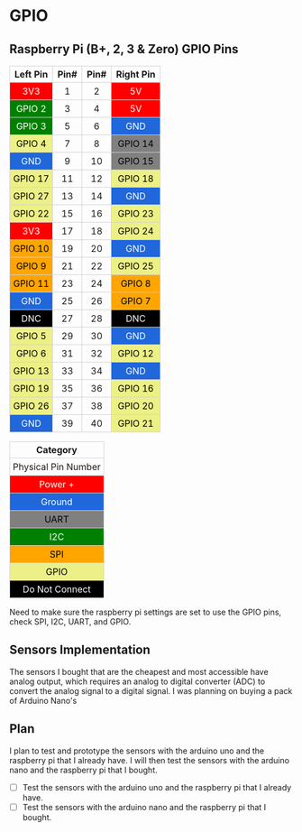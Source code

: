 # GPIO

## Raspberry Pi (B+, 2, 3 & Zero) GPIO Pins
<style>
    .GPIO-Pin-Table {
        text-align: center;
    } 
    .GPIO-Pin-Table th {
        border: 1px solid lightgrey;

    }
    .GPIO-Pin-Table td {
        border: 1px solid lightgrey;
        padding: 5px;
        text-align: center;
    }
    .GPIO-Ground {
        background-color: #1f67db;
        color: white;
    }
    .GPIO-Power {
        background-color: red;
        color: white;
    }
    .GPIO-UART {
        background-color: grey;
        color: black;
    }
    .GPIO-I2C {
        background-color: green;
        color: white;
    }
    .GPIO-SPI {
        background-color: orange;
        color: black;
    }
    .GPIO-GPIO {
        background-color: #ecf086;
        color: black;
    }
    .GPIO-Do-Not-Connect {
        background-color: black;
        color: white;
    }
</style>

<div class="GPIO-Pin-Table">

  <table>
  <thead>
    <tr>
      <th>Left Pin</th>
      <th>Pin#</th>
      <th>Pin#</th>
      <th>Right Pin</th>
    </tr>
  </thead>
  <tbody>
    <tr>
      <td class="GPIO-Power">3V3</td>
      <td>1</td>
      <td>2</td>
      <td class="GPIO-Power">5V</td>
    </tr>
    <tr>
      <td class="GPIO-I2C">GPIO 2</td>
      <td>3</td>
      <td>4</td>
      <td class="GPIO-Power">5V</td>
    </tr>
    <tr>
      <td class="GPIO-I2C">GPIO 3</td>
      <td>5</td>
      <td>6</td>
      <td class="GPIO-Ground">GND</td>
    </tr>
    <tr>
      <td class="GPIO-GPIO">GPIO 4</td>
      <td>7</td>
      <td>8</td>
      <td class="GPIO-UART">GPIO 14</td>
    </tr>
    <tr>
      <td class="GPIO-Ground">GND</td>
      <td>9</td>
      <td>10</td>
      <td class="GPIO-UART">GPIO 15</td>
    </tr>
    <tr>
      <td class="GPIO-GPIO">GPIO 17</td>
      <td>11</td>
      <td>12</td>
      <td class="GPIO-GPIO">GPIO 18</td>
    </tr>
    <tr>
      <td class="GPIO-GPIO">GPIO 27</td>
      <td>13</td>
      <td>14</td>
      <td class="GPIO-Ground">GND</td>
    </tr>
    <tr>
      <td class="GPIO-GPIO">GPIO 22</td>
      <td>15</td>
      <td>16</td>
      <td class="GPIO-GPIO">GPIO 23</td>
    </tr>
    <tr>
      <td class="GPIO-Power">3V3</td>
      <td>17</td>
      <td>18</td>
      <td class="GPIO-GPIO">GPIO 24</td>
    </tr>
    <tr>
      <td class="GPIO-SPI">GPIO 10</td>
      <td>19</td>
      <td>20</td>
      <td class="GPIO-Ground">GND</td>
    </tr>
    <tr>
      <td class="GPIO-SPI">GPIO 9</td>
      <td>21</td>
      <td>22</td>
      <td class="GPIO-GPIO">GPIO 25</td>
    </tr>
    <tr>
      <td class="GPIO-SPI">GPIO 11</td>
      <td>23</td>
      <td>24</td>
      <td class="GPIO-SPI">GPIO 8</td>
    </tr>
    <tr>
      <td class="GPIO-Ground">GND</td>
      <td>25</td>
      <td>26</td>
      <td class="GPIO-SPI">GPIO 7</td>
    </tr>
    <tr>
      <td class="GPIO-Do-Not-Connect">DNC</td>
      <td>27</td>
      <td>28</td>
      <td class="GPIO-Do-Not-Connect">DNC</td>
    </tr>
    <tr>
      <td class="GPIO-GPIO">GPIO 5</td>
      <td>29</td>
      <td>30</td>
      <td class="GPIO-Ground">GND</td>
    </tr>
    <tr>
      <td class="GPIO-GPIO">GPIO 6</td>
      <td>31</td>
      <td>32</td>
      <td class="GPIO-GPIO">GPIO 12</td>
    </tr>
    <tr>
      <td class="GPIO-GPIO">GPIO 13</td>
      <td>33</td>
      <td>34</td>
      <td class="GPIO-Ground">GND</td>
    </tr>
    <tr>
      <td class="GPIO-GPIO">GPIO 19</td>
      <td>35</td>
      <td>36</td>
      <td class="GPIO-GPIO">GPIO 16</td>
    </tr>
    <tr>
      <td class="GPIO-GPIO">GPIO 26</td>
      <td>37</td>
      <td>38</td>
      <td class="GPIO-GPIO">GPIO 20</td>
    </tr>
    <tr>
      <td class="GPIO-Ground">GND</td>
      <td>39</td>
      <td>40</td>
      <td class="GPIO-GPIO">GPIO 21</td>
    </tr>
  </tbody>
</table>

  <table class="GPIO-Pin-Table">
  <thead>
    <tr>
      <th>Category</th>
    </tr>
  </thead>
  <tbody>
    <tr>
      <td>Physical Pin Number</td>
    </tr>
    <tr>
      <td class="GPIO-Power">Power +</td>
    </tr>
    <tr>
      <td class="GPIO-Ground">Ground</td>
    </tr>
    <tr>
      <td class="GPIO-UART">UART</td>
    </tr>
    <tr>
      <td class="GPIO-I2C">I2C</td>
    </tr>
    <tr>
      <td class="GPIO-SPI">SPI</td>
    </tr>
    <tr>
      <td class="GPIO-GPIO">GPIO</td>
    </tr>
    <tr>
      <td class="GPIO-Do-Not-Connect">Do Not Connect</td>
    </tr>
  </tbody>
</table>

</div>

Need to make sure the raspberry pi settings are set to use the GPIO pins, check SPI, I2C, UART, and GPIO.

## Sensors Implementation

The sensors I bought that are the cheapest and most accessible have analog output, which requires an analog to digital converter (ADC) to convert the analog signal to a digital signal. I was planning on buying a pack of Arduino Nano's

## Plan
I plan to test and prototype the sensors with the arduino uno and the raspberry pi that I already have. I will then test the sensors with the arduino nano and the raspberry pi that I bought.

- [ ] Test the sensors with the arduino uno and the raspberry pi that I already have.
- [ ] Test the sensors with the arduino nano and the raspberry pi that I bought.